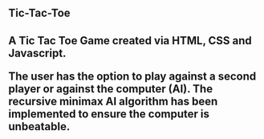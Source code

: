 <h2> Tic-Tac-Toe <h2>

A Tic Tac Toe Game created via HTML, CSS and Javascript. 


The user has the option to play against a second player or against the computer (AI).
The recursive minimax AI algorithm has been implemented to ensure the computer is unbeatable. 